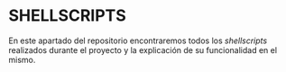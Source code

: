 # SHELLSCRIPTS

En este apartado del repositorio encontraremos todos los _shellscripts_ realizados durante el proyecto y 
la explicación de su funcionalidad en el mismo.
